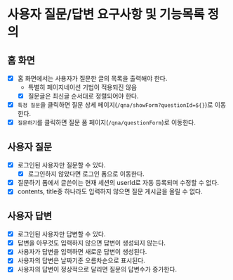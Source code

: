 # 사용자 질문/답변 요구사항 및 기능목록 정의

## 홈 화면

- [x] 홈 화면에서는 사용자가 질문한 글의 목록을 출력해야 한다.
    - 특별히 페이지네이션 기법이 적용되진 않음
    - [x] 질문글은 최신글 순서대로 정렬되어야 한다.
- [x] `특정 질문`을 클릭하면 질문 상세 페이지(`/qna/showForm?questionId=${}`)로 이동한다.
- [x] `질문하기`를 클릭하면 질문 폼 페이지(`/qna/questionForm`)로 이동한다.

## 사용자 질문

- [x] 로그인된 사용자만 질문할 수 있다.
    - [x] 로그인하지 않았다면 로그인 폼으로 이동한다.
- [x] 질문하기 폼에서 글쓴이는 현재 세션의 userId로 자동 등록되며 수정할 수 없다.
- [x] contents, title중 하나라도 입력하지 않으면 질문 게시글을 올릴 수 없다.

## 사용자 답변

- [x] 로그인된 사용자만 답변할 수 있다.
- [x] 답변을 아무것도 입력하지 않으면 답변이 생성되지 않는다.
- [x] 사용자가 답변을 입력하면 새로운 답변이 생성된다.
- [x] 사용자의 답변은 날짜기준 오름차순으로 표시된다.
- [x] 사용자의 답변이 정상적으로 달리면 질문의 답변수가 증가한다.